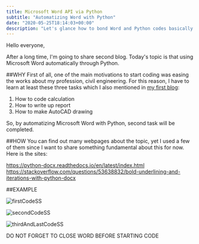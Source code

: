 ```yaml
---
title: Microsoft Word API via Python
subtitle: "Automatizing Word with Python"
date: "2020-05-25T18:14:03+00:00"
description: "Let's glance how to bond Word and Python codes basically."
---
```


Hello everyone,

After a long time, I'm going to share second blog. Today's topic is that using Microsoft Word automatically through Python. 


##WHY
First of all, one of the main motivations to start coding was easing the works about my profession, civil engineering. For this reason, I have to learn at least these three tasks which I also mentioned in [my first blog](https://alitalhaatici.com/blog/firstblogandhatilapp/ "First Blog & HatilApp"):

1) How to code calculation
2) How to write up report
3) How to make AutoCAD drawing

So, by automatizing Microsoft Word with Python, second task will be completed.


##HOW
You can find out many webpages about the topic, yet I used a few of them since I want to share something fundamental about this for now. Here is the sites:

https://python-docx.readthedocs.io/en/latest/index.html
https://stackoverflow.com/questions/53638832/bold-underlining-and-iterations-with-python-docx


##EXAMPLE



![](/firstCode.png "firstCodeSS")



![](/secondCode.png "secondCodeSS")



![](/thirdAndLastCode.png "thirdAndLastCodeSS")



DO NOT FORGET TO CLOSE WORD BEFORE STARTING CODE 
